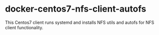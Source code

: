 # docker-centos7-nfs-client-autofs
This Centos7 client runs systemd and installs NFS utils and autofs for NFS client functionality.
